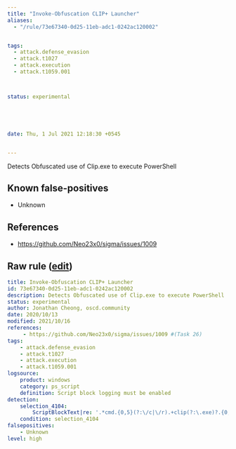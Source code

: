 ```yaml
---
title: "Invoke-Obfuscation CLIP+ Launcher"
aliases:
  - "/rule/73e67340-0d25-11eb-adc1-0242ac120002"


tags:
  - attack.defense_evasion
  - attack.t1027
  - attack.execution
  - attack.t1059.001



status: experimental





date: Thu, 1 Jul 2021 12:18:30 +0545


---
```


Detects Obfuscated use of Clip.exe to execute PowerShell

<!--more-->


## Known false-positives

* Unknown



## References

* https://github.com/Neo23x0/sigma/issues/1009


## Raw rule ([edit](https://github.com/SigmaHQ/sigma/edit/master/rules/windows/powershell/powershell_script/posh_ps_invoke_obfuscation_clip.yml))
```yaml
title: Invoke-Obfuscation CLIP+ Launcher
id: 73e67340-0d25-11eb-adc1-0242ac120002
description: Detects Obfuscated use of Clip.exe to execute PowerShell
status: experimental
author: Jonathan Cheong, oscd.community
date: 2020/10/13
modified: 2021/10/16
references:
     - https://github.com/Neo23x0/sigma/issues/1009 #(Task 26)
tags:
    - attack.defense_evasion
    - attack.t1027
    - attack.execution
    - attack.t1059.001
logsource:
    product: windows
    category: ps_script
    definition: Script block logging must be enabled
detection:
    selection_4104:
        ScriptBlockText|re: '.*cmd.{0,5}(?:\/c|\/r).+clip(?:\.exe)?.{0,4}&&.+clipboard]::\(\s\\\"\{\d\}.+\-f.+\"'
    condition: selection_4104
falsepositives:
    - Unknown
level: high
```
